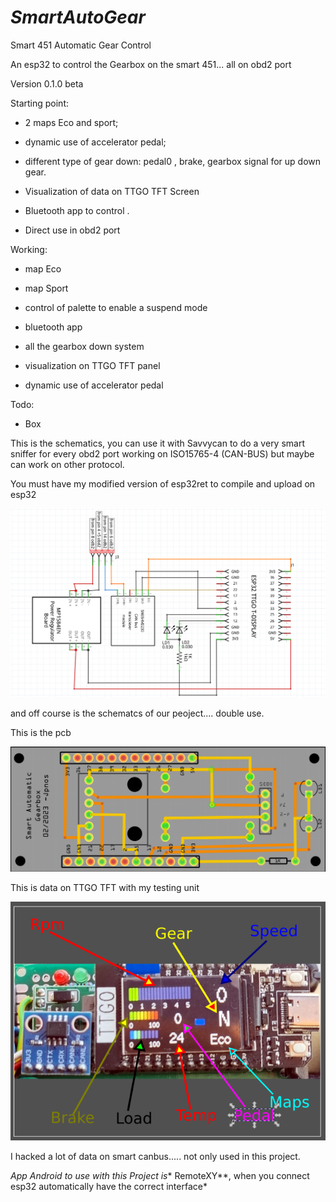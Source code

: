 # ***SmartAutoGear***

Smart 451 Automatic Gear Control

An esp32 to control  the Gearbox on the smart 451... all on obd2 port

Version 0.1.0 beta

Starting point:

- 2 maps Eco and sport;

- dynamic use of accelerator pedal;

- different type of gear down: pedal0 , brake, gearbox signal for up down gear.

- Visualization of data on TTGO TFT Screen

- Bluetooth app to control .

- Direct use in obd2 port

Working:

- map Eco

- map Sport

- control of palette to enable a suspend mode

- bluetooth app

- all the gearbox down system

- visualization on TTGO TFT panel

- dynamic use of accelerator pedal

Todo:

- Box

This is the schematics, you can use it with Savvycan to do a very smart sniffer for every obd2 port working on  ISO15765-4 (CAN-BUS) but maybe can work on other protocol.

You must have my modified version of esp32ret to compile and upload on esp32

<img title="Scheme" src="https://github.com/jpnos26/SmartAutoGear/blob/main/Image/Schematics.png" alt="" width="674">

and off course is the schematcs of our peoject.... double use.

This is the pcb

<img title="" src="https://github.com/jpnos26/SmartAutoGear/blob/main/Image/pcb.png" alt="" width="674">

This is data on TTGO TFT with my testing unit

<img title="Explain" src="https://github.com/jpnos26/SmartAutoGear/blob/main/Image/explain.png" alt="" width="674">

I hacked a lot of data on smart canbus..... not only used in this project.

*App Android to use with this Project is** RemoteXY**, when you connect esp32  automatically have the correct interface*

